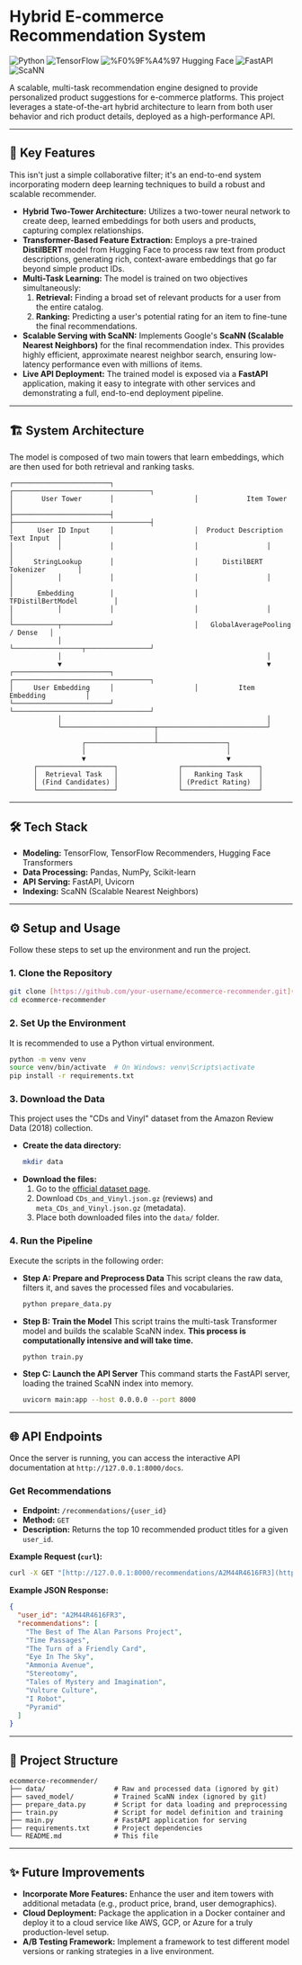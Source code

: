 # Hybrid E-commerce Recommendation System

![Python](https://img.shields.io/badge/Python-3.9%2B-blue.svg) ![TensorFlow](https://img.shields.io/badge/TensorFlow-2.15-orange.svg) ![%F0%9F%A4%97 Hugging Face](https://img.shields.io/badge/%F0%9F%A4%97%20hugging%20face-Transformers-yellow.svg) ![FastAPI](https://img.shields.io/badge/FastAPI-0.111-green.svg) ![ScaNN](https://img.shields.io/badge/Index-ScaNN-red.svg)

A scalable, multi-task recommendation engine designed to provide personalized product suggestions for e-commerce platforms. This project leverages a state-of-the-art hybrid architecture to learn from both user behavior and rich product details, deployed as a high-performance API.

---

## 🚀 Key Features

This isn't just a simple collaborative filter; it's an end-to-end system incorporating modern deep learning techniques to build a robust and scalable recommender.

* **Hybrid Two-Tower Architecture:** Utilizes a two-tower neural network to create deep, learned embeddings for both users and products, capturing complex relationships.
* **Transformer-Based Feature Extraction:** Employs a pre-trained **DistilBERT** model from Hugging Face to process raw text from product descriptions, generating rich, context-aware embeddings that go far beyond simple product IDs.
* **Multi-Task Learning:** The model is trained on two objectives simultaneously:
    1.  **Retrieval:** Finding a broad set of relevant products for a user from the entire catalog.
    2.  **Ranking:** Predicting a user's potential rating for an item to fine-tune the final recommendations.
* **Scalable Serving with ScaNN:** Implements Google's **ScaNN (Scalable Nearest Neighbors)** for the final recommendation index. This provides highly efficient, approximate nearest neighbor search, ensuring low-latency performance even with millions of items.
* **Live API Deployment:** The trained model is exposed via a **FastAPI** application, making it easy to integrate with other services and demonstrating a full, end-to-end deployment pipeline.

---

## 🏗️ System Architecture

The model is composed of two main towers that learn embeddings, which are then used for both retrieval and ranking tasks.

```
┌────────────────────────┐                    ┌──────────────────────────────────┐
│       User Tower       │                    │            Item Tower            │
├────────────────────────┤                    ├──────────────────────────────────┤
│      User ID Input     │                    │  Product Description Text Input  │
│           │            │                    │                 │                │
│     StringLookup       │                    │      DistilBERT Tokenizer        │
│           │            │                    │                 │                │
│      Embedding         │                    │        TFDistilBertModel         │
│           │            │                    │                 │                │
└───────────┬────────────┘                    │   GlobalAveragePooling / Dense   │
            │                                 └─────────────────┬────────────────┘
            │                                                   │
            ▼                                                   ▼
┌────────────────────────┐                    ┌──────────────────────────────────┐
│     User Embedding     │                    │          Item Embedding          │
└────────────────────────┘                    └──────────────────────────────────┘
            │                                                   │
            └───────────────────────┬───────────────────────────┘
                                    │
                  ┌─────────────────┴─────────────────┐
                  │                                   │
                  ▼                                   ▼
      ┌───────────────────┐               ┌───────────────────┐
      │  Retrieval Task   │               │   Ranking Task    │
      │ (Find Candidates) │               │ (Predict Rating)  │
      └───────────────────┘               └───────────────────┘
```

---

## 🛠️ Tech Stack

* **Modeling:** TensorFlow, TensorFlow Recommenders, Hugging Face Transformers
* **Data Processing:** Pandas, NumPy, Scikit-learn
* **API Serving:** FastAPI, Uvicorn
* **Indexing:** ScaNN (Scalable Nearest Neighbors)

---

## ⚙️ Setup and Usage

Follow these steps to set up the environment and run the project.

### 1. Clone the Repository

```bash
git clone [https://github.com/your-username/ecommerce-recommender.git](https://github.com/your-username/ecommerce-recommender.git)
cd ecommerce-recommender
```

### 2. Set Up the Environment

It is recommended to use a Python virtual environment.

```bash
python -m venv venv
source venv/bin/activate  # On Windows: venv\Scripts\activate
pip install -r requirements.txt
```

### 3. Download the Data

This project uses the "CDs and Vinyl" dataset from the Amazon Review Data (2018) collection.

* **Create the data directory:**
    ```bash
    mkdir data
    ```
* **Download the files:**
    1.  Go to the [official dataset page](https://nijianmo.github.io/amazon/index.html).
    2.  Download `CDs_and_Vinyl.json.gz` (reviews) and `meta_CDs_and_Vinyl.json.gz` (metadata).
    3.  Place both downloaded files into the `data/` folder.

### 4. Run the Pipeline

Execute the scripts in the following order:

* **Step A: Prepare and Preprocess Data**
    This script cleans the raw data, filters it, and saves the processed files and vocabularies.
    ```bash
    python prepare_data.py
    ```

* **Step B: Train the Model**
    This script trains the multi-task Transformer model and builds the scalable ScaNN index. **This process is computationally intensive and will take time.**
    ```bash
    python train.py
    ```

* **Step C: Launch the API Server**
    This command starts the FastAPI server, loading the trained ScaNN index into memory.
    ```bash
    uvicorn main:app --host 0.0.0.0 --port 8000
    ```

---

## 🌐 API Endpoints

Once the server is running, you can access the interactive API documentation at `http://127.0.0.1:8000/docs`.

### Get Recommendations

* **Endpoint:** `/recommendations/{user_id}`
* **Method:** `GET`
* **Description:** Returns the top 10 recommended product titles for a given `user_id`.

**Example Request (`curl`):**

```bash
curl -X GET "[http://127.0.0.1:8000/recommendations/A2M44R4616FR3](http://127.0.0.1:8000/recommendations/A2M44R4616FR3)"
```

**Example JSON Response:**

```json
{
  "user_id": "A2M44R4616FR3",
  "recommendations": [
    "The Best of The Alan Parsons Project",
    "Time Passages",
    "The Turn of a Friendly Card",
    "Eye In The Sky",
    "Ammonia Avenue",
    "Stereotomy",
    "Tales of Mystery and Imagination",
    "Vulture Culture",
    "I Robot",
    "Pyramid"
  ]
}
```

---

## 📂 Project Structure

```
ecommerce-recommender/
├── data/                 # Raw and processed data (ignored by git)
├── saved_model/          # Trained ScaNN index (ignored by git)
├── prepare_data.py       # Script for data loading and preprocessing
├── train.py              # Script for model definition and training
├── main.py               # FastAPI application for serving
├── requirements.txt      # Project dependencies
└── README.md             # This file
```

---

## ✨ Future Improvements

* **Incorporate More Features:** Enhance the user and item towers with additional metadata (e.g., product price, brand, user demographics).
* **Cloud Deployment:** Package the application in a Docker container and deploy it to a cloud service like AWS, GCP, or Azure for a truly production-level setup.
* **A/B Testing Framework:** Implement a framework to test different model versions or ranking strategies in a live environment.
